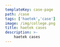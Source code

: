 ```yaml
---
templateKey: case-page
path: /case
tags: ['haetek','case']
image: /img/college.png
title: haetek cases
description: >-
    haetek cases
---
```

